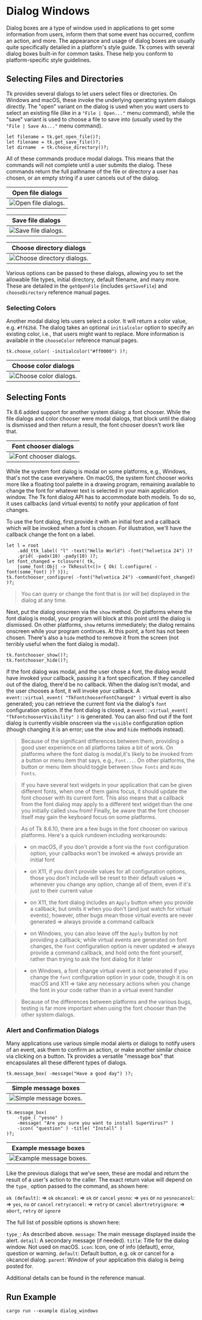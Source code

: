 # Dialog Windows

Dialog boxes are a type of window used in applications to get some information
from users, inform them that some event has occurred, confirm an action, and
more. The appearance and usage of dialog boxes are usually quite specifically
detailed in a platform's style guide. Tk comes with several dialog boxes
built-in for common tasks. These help you conform to platform-specific style
guidelines.

## Selecting Files and Directories

Tk provides several dialogs to let users select files or directories. On Windows
and macOS, these invoke the underlying operating system dialogs directly. The
"open" variant on the dialog is used when you want users to select an existing
file (like in a `"File | Open..."` menu command), while the "save" variant is
used to choose a file to save into (usually used by the `"File | Save As..."`
menu command).

```rust,no_run
let filename = tk.get_open_file()?;
let filename = tk.get_save_file()?;
let dirname  = tk.choose_directory()?;
```

All of these commands produce modal dialogs. This means that the commands will
not complete until a user submits the dialog. These commands return the full
pathname of the file or directory a user has chosen, or an empty string if a
user cancels out of the dialog.

|                  Open file dialogs                  |
| :-------------------------------------------------: |
| ![Open file dialogs.](./images/getopenfile_all.png) |

|                  Save file dialogs                  |
| :-------------------------------------------------: |
| ![Save file dialogs.](./images/getsavefile_all.png) |

|                 Choose directory dialogs                 |
| :------------------------------------------------------: |
| ![Choose directory dialogs.](./images/choosedir_all.png) |

Various options can be passed to these dialogs, allowing you to set the
allowable file types, initial directory, default filename, and many more. These
are detailed in the `getOpenFile` (includes `getSaveFile`) and `chooseDirectory`
reference manual pages.

### Selecting Colors

Another modal dialog lets users select a color. It will return a color value,
e.g. `#ff62b8`. The dialog takes an optional `initialcolor` option to specify an
existing color, i.e., that users might want to replace. More information is
available in the `chooseColor` reference manual pages.

```rust,no_run
tk.choose_color( -initialcolor("#ff0000") )?;
```

|                  Choose color dialogs                  |
| :----------------------------------------------------: |
| ![Choose color dialogs.](./images/choosecolor_all.png) |

## Selecting Fonts

Tk 8.6 added support for another system dialog: a font chooser. While the file
dialogs and color chooser were modal dialogs, that block until the dialog is
dismissed and then return a result, the font chooser doesn't work like that.

|                  Font chooser dialogs                  |
| :----------------------------------------------------: |
| ![Font chooser dialogs.](./images/fontchooser_all.png) |

While the system font dialog is modal on some platforms, e.g., Windows, that's
not the case everywhere. On macOS, the system font chooser works more like a
floating tool palette in a drawing program, remaining available to change the
font for whatever text is selected in your main application window. The Tk font
dialog API has to accommodate both models. To do so, it uses callbacks (and
virtual events) to notify your application of font changes.

To use the font dialog, first provide it with an initial font and a callback
which will be invoked when a font is chosen. For illustration, we'll have the
callback change the font on a label.

```rust,no_run
let l = root
    .add_ttk_label( "l" -text("Hello World") -font("helvetica 24") )?
    .grid( -padx(10) -pady(10) )?;
let font_changed = tclosure!( tk,
    |some_font:Obj| -> TkResult<()> { Ok( l.configure( -font(some_font) )? )});
tk.fontchooser_configure( -font("helvetica 24") -command(font_changed) )?;
```

> You can query or change the font that is (or will be) displayed in the dialog
at any time.

Next, put the dialog onscreen via the `show` method. On platforms where the font
dialog is modal, your program will block at this point until the dialog is
dismissed. On other platforms, `show` returns immediately; the dialog remains
onscreen while your program continues. At this point, a font has not been
chosen. There's also a `hide` method to remove it from the screen (not terribly
useful when the font dialog is modal).

```rust,no_run
tk.fontchooser_show()?;
tk.fontchooser_hide()?;
```

If the font dialog was modal, and the user chose a font, the dialog would have
invoked your callback, passing it a font specification. If they cancelled out of
the dialog, there'd be no callback. When the dialog isn't modal, and the user
chooses a font, it will invoke your callback. A
`event::virtual_event( "TkFontchooserFontChanged" )` virtual event is also
generated; you can retrieve the current font via the dialog's `font`
configuration option. If the font dialog is closed, a
`event::virtual_event( "TkFontchooserVisibility" )` is generated. You can also
find out if the font dialog is currently visible onscreen via the `visible`
configuration option (though changing it is an error; use the `show` and `hide`
methods instead).

> Because of the significant differences between them, providing a good user
  experience on all platforms takes a bit of work. On platforms where the font
  dialog is modal,it's likely to be invoked from a button or menu item that
  says, e.g., `Font...`. On other platforms, the button or menu item should
  toggle between `Show Fonts` and `Hide Fonts`.

> If you have several text widgets in your application that can be given
  different fonts, when one of them gains focus, it should update the font
  chooser with its current font. This also means that a callback from the font
  dialog may apply to a different text widget than the one you initially called
  `show` from! Finally, be aware that the font chooser itself may gain the
  keyboard focus on some platforms.

> As of Tk 8.6.10, there are a few bugs in the font chooser on various
  platforms. Here's a quick rundown including workarounds:

> - on macOS, if you don't provide a font via the `font` configuration option,
  your callbacks won't be invoked ⇒ always provide an initial font

> - on X11, if you don't provide values for all configuration options, those you
  don't include will be reset to their default values ⇒ whenever you change any
  option, change all of them, even if it's just to their current value

> - on X11, the font dialog includes an `Apply` button when you provide a
  callback, but omits it when you don't (and just watch for virtual events);
  however, other bugs mean those virtual events are never generated ⇒ always
  provide a command callback

> - on Windows, you can also leave off the `Apply` button by not providing a
  callback; while virtual events are generated on font changes, the `font`
  configuration option is never updated ⇒ always provide a command callback, and
  hold onto the font yourself, rather than trying to ask the font dialog for it
  later

> - on Windows, a font change virtual event is not generated if you change the
  `font` configuration option in your code, though it is on macOS and X11 ⇒ take
  any necessary actions when you change the font in your code rather than in a
  virtual event handler

> Because of the differences between platforms and the various bugs, testing is
  far more important when using the font chooser than the other system dialogs.

### Alert and Confirmation Dialogs

Many applications use various simple modal alerts or dialogs to notify users of
an event, ask them to confirm an action, or make another similar choice via
clicking on a button. Tk provides a versatile "message box" that encapsulates
all these different types of dialogs.

```rust,no_run
tk.message_box( -message("Have a good day") )?;
```

|             Simple message boxes                 |
| :----------------------------------------------: |
| ![Simple message boxes.](./images/alert_all.png) |

```rust,no_run
tk.message_box(
    -type_( "yesno" )
    -message( "Are you sure you want to install SuperVirus?" )
    -icon( "question" ) -title( "Install" )
)?;
```

|                 Example message boxes                  |
| :----------------------------------------------------: |
| ![Example message boxes.](./images/messagebox_all.png) |

Like the previous dialogs that we've seen, these are modal and return the result
of a user's action to the caller. The exact return value will depend on the
`type_` option passed to the command, as shown here:

`ok (default)`:       ⇒ `ok`
`okcancel`:           ⇒ `ok` or `cancel`
`yesno`:              ⇒ `yes` or `no`
`yesnocancel`:        ⇒ `yes`, `no` or `cancel`
`retrycancel`:        ⇒ `retry` or `cancel`
`abortretryignore`:   ⇒ `abort`, `retry` or `ignore`

The full list of possible options is shown here:

`type_`:    As described above.
`message`:  The main message displayed inside the alert.
`detail`:   A secondary message (if needed).
`title`:    Title for the dialog window. Not used on macOS.
`icon`:     Icon, one of info (default), error, question or warning.
`default`:  Default button, e.g. ok or cancel for a okcancel dialog.
`parent`:   Window of your application this dialog is being posted for.

Additional details can be found in the reference manual.

## Run Example

`cargo run --example dialog_windows`
